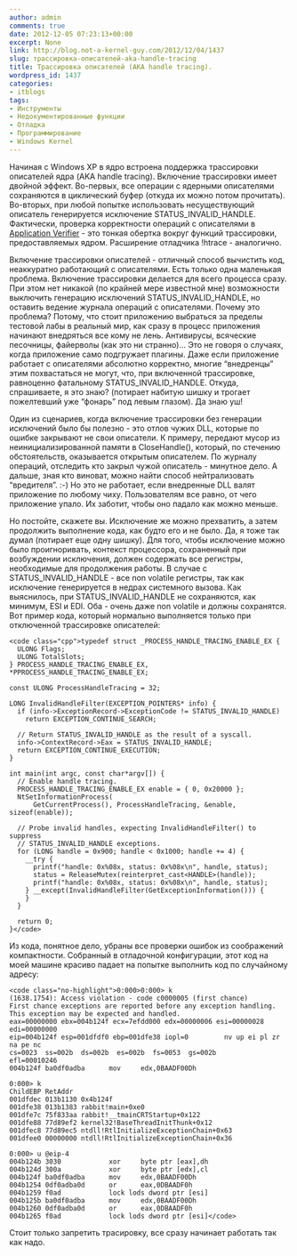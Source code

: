 ```yaml
---
author: admin
comments: true
date: 2012-12-05 07:23:13+00:00
excerpt: None
link: http://blog.not-a-kernel-guy.com/2012/12/04/1437
slug: трассировка-описателей-aka-handle-tracing
title: Трассировка описателей (AKA handle tracing).
wordpress_id: 1437
categories:
- itblogs
tags:
- Инструменты
- Недокументированные функции
- Отладка
- Программирование
- Windows Kernel
---
```


Начиная с Windows XP в ядро встроена поддержка трассировки описателей ядра (AKA handle tracing). Включение трассировки имеет двойной эффект. Во-первых, все операции с ядерными описателями сохраняются в циклический буфер (откуда их можно потом прочитать). Во-вторых, при любой попытке использовать несуществующий описатель генерируется исключение STATUS_INVALID_HANDLE. Фактически, проверка корректности операций с описателями в [Application Verifier](http://msdn.microsoft.com/en-us/library/windows/desktop/dd371695(v=vs.85).aspx) - это тонкая обертка вокруг функций трассировки, предоставляемых ядром. Расширение отладчика !htrace - аналогично.

<!-- more -->Включение трассировки описателей - отличный способ вычистить код, неаккуратно работающий с описателями. Есть только одна маленькая проблема. Включение трассировки делается для всего процесса сразу. При этом нет никакой (по крайней мере известной мне) возможности выключить генерацию исключений STATUS_INVALID_HANDLE, но оставить ведение журнала операций с описателями. Почему это проблема? Потому, что стоит приложению выбраться за пределы тестовой лабы в реальный мир, как сразу в процесс приложения начинают внедряться все кому не лень. Антивирусы, всяческие песочницы, файерволы (как это ни странно)... Это не говоря о случаях, когда приложение само подгружает плагины. Даже если приложение работает с описателями абсолютно корректно, многие “внедренцы” этим похвастаться не могут, что, при включенной трассировке, равноценно фатальному STATUS_INVALID_HANDLE. Откуда, спрашиваете, я это знаю? (потирает набитую шишку и трогает пожелтевший уже “фонарь” под левым глазом). Да знаю уш!

Один из сценариев, когда включение трассировки без генерации исключений было бы полезно - это отлов чужих DLL, которые по ошибке закрывают не свои описатели. К примеру, передают мусор из неинициализированной памяти в CloseHandle(), который, по стечению обстоятельств, оказывается открытым описателем. По журналу операций, отследить кто закрыл чужой описатель - минутное дело. А дальше, зная кто виноват, можно найти способ нейтрализовать “вредителя”. :-) Но это не работает, если внедренные DLL валят приложение по любому чиху. Пользователям все равно, от чего приложение упало. Их заботит, чтобы оно падало как можно меньше.

Но постойте, скажете вы. Исключение же можно прехватить, а затем продолжить выполнение кода, как будто его и не было. Да, я тоже так думал (потирает еще одну шишку). Для того, чтобы исключение можно было проигноривать, контекст процессора, сохраненный при возбуждении исключения, должен содержать все регистры, необходимые для продолжения работы. В случае с STATUS_INVALID_HANDLE - все non volatile регистры, так как исключение генерируется в недрах системного вызова. Как выяснилось, при STATUS_INVALID_HANDLE не сохраняются, как минимум, ESI и EDI. Оба - очень даже non volatile и должны сохранятся. Вот пример кода, который нормально выполняется только при отключенной трассировке описателей:


    
    <code class="cpp">typedef struct _PROCESS_HANDLE_TRACING_ENABLE_EX {
      ULONG Flags;
      ULONG TotalSlots;
    } PROCESS_HANDLE_TRACING_ENABLE_EX, *PPROCESS_HANDLE_TRACING_ENABLE_EX;
    
    const ULONG ProcessHandleTracing = 32;
    
    LONG InvalidHandleFilter(EXCEPTION_POINTERS* info) {
      if (info->ExceptionRecord->ExceptionCode != STATUS_INVALID_HANDLE)
        return EXCEPTION_CONTINUE_SEARCH;
    
      // Return STATUS_INVALID_HANDLE as the result of a syscall.
      info->ContextRecord->Eax = STATUS_INVALID_HANDLE;
      return EXCEPTION_CONTINUE_EXECUTION;
    }
    
    int main(int argc, const char*argv[]) {
      // Enable handle tracing.
      PROCESS_HANDLE_TRACING_ENABLE_EX enable = { 0, 0x20000 };
      NtSetInformationProcess(
          GetCurrentProcess(), ProcessHandleTracing, &enable, sizeof(enable));
    
      // Probe invalid handles, expecting InvalidHandleFilter() to suppress
      // STATUS_INVALID_HANDLE exceptions.
      for (LONG handle = 0x900; handle < 0x1000; handle += 4) {
        __try {
          printf("handle: 0x%08x, status: 0x%08x\n", handle, status);
          status = ReleaseMutex(reinterpret_cast<HANDLE>(handle));
          printf("handle: 0x%08x, status: 0x%08x\n", handle, status);
        } __except(InvalidHandleFilter(GetExceptionInformation())) {
        }
      }
    
      return 0;
    }</code>



Из кода, понятное дело, убраны все проверки ошибок из соображений компактности. Собранный в отладочной конфигурации, этот код на моей машине красиво падает на попытке выполнить код по случайному адресу:


    
    <code class="no-highlight">0:000>0:000> k
    (1638.1754): Access violation - code c0000005 (first chance)
    First chance exceptions are reported before any exception handling.
    This exception may be expected and handled.
    eax=00000000 ebx=004b124f ecx=7efdd000 edx=00000006 esi=00000028 edi=00000000
    eip=004b124f esp=001dfdf0 ebp=001dfe38 iopl=0         nv up ei pl zr na pe nc
    cs=0023  ss=002b  ds=002b  es=002b  fs=0053  gs=002b             efl=00010246
    004b124f ba0df0adba      mov     edx,0BAADF00Dh
    
    0:000> k
    ChildEBP RetAddr  
    001dfdec 013b1130 0x4b124f
    001dfe38 013b1383 rabbit!main+0xe0
    001dfe7c 75f833aa rabbit!__tmainCRTStartup+0x122
    001dfe88 77d89ef2 kernel32!BaseThreadInitThunk+0x12
    001dfec8 77d89ec5 ntdll!RtlInitializeExceptionChain+0x63
    001dfee0 00000000 ntdll!RtlInitializeExceptionChain+0x36
    
    0:000> u @eip-4
    004b124b 3030            xor     byte ptr [eax],dh
    004b124d 300a            xor     byte ptr [edx],cl
    004b124f ba0df0adba      mov     edx,0BAADF00Dh
    004b1254 0df0adba0d      or      eax,0DBAADF0h
    004b1259 f0ad            lock lods dword ptr [esi]
    004b125b ba0df0adba      mov     edx,0BAADF00Dh
    004b1260 0df0adba0d      or      eax,0DBAADF0h
    004b1265 f0ad            lock lods dword ptr [esi]</code>



Стоит только запретить трасировку, все сразу начинает работать так как надо.
